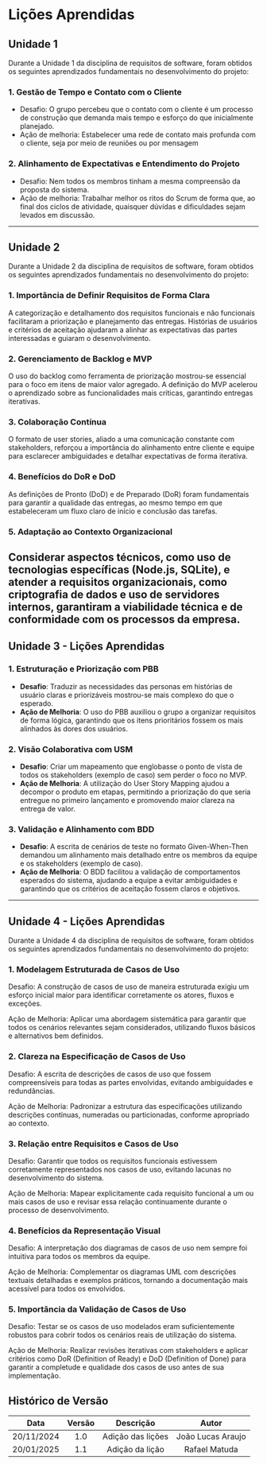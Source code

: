 # Lições Aprendidas

## Unidade 1 

Durante a Unidade 1 da disciplina de requisitos de software, foram obtidos os seguintes aprendizados fundamentais no desenvolvimento do projeto:

### 1. Gestão de Tempo e Contato com o Cliente

- Desafio: O grupo percebeu que o contato com o cliente é um processo de construção que demanda mais tempo e esforço do que inicialmente planejado. 
- Ação de melhoria: Estabelecer uma rede de contato mais profunda com o cliente, seja por meio de reuniões ou por mensagem

### 2. Alinhamento de Expectativas e Entendimento do Projeto 

- Desafio: Nem todos os membros tinham a mesma compreensão da proposta do sistema.
- Ação de melhoria: Trabalhar melhor os ritos do Scrum de forma que, ao final dos ciclos de atividade, quaisquer dúvidas e dificuldades sejam levados em discussão.
---

## Unidade 2

Durante a Unidade 2 da disciplina de requisitos de software, foram obtidos os seguintes aprendizados fundamentais no desenvolvimento do projeto:

### 1. Importância de Definir Requisitos de Forma Clara

A categorização e detalhamento dos requisitos funcionais e não funcionais facilitaram a priorização e planejamento das entregas. Histórias de usuários e critérios de aceitação ajudaram a alinhar as expectativas das partes interessadas e guiaram o desenvolvimento.

### 2. Gerenciamento de Backlog e MVP

O uso do backlog como ferramenta de priorização mostrou-se essencial para o foco em itens de maior valor agregado. A definição do MVP acelerou o aprendizado sobre as funcionalidades mais críticas, garantindo entregas iterativas.

### 3. Colaboração Contínua

O formato de user stories, aliado a uma comunicação constante com stakeholders, reforçou a importância do alinhamento entre cliente e equipe para esclarecer ambiguidades e detalhar expectativas de forma iterativa.

### 4. Benefícios do DoR e DoD

As definições de Pronto (DoD) e de Preparado (DoR) foram fundamentais para garantir a qualidade das entregas, ao mesmo tempo em que estabeleceram um fluxo claro de início e conclusão das tarefas.

### 5. Adaptação ao Contexto Organizacional

Considerar aspectos técnicos, como uso de tecnologias específicas (Node.js, SQLite), e atender a requisitos organizacionais, como criptografia de dados e uso de servidores internos, garantiram a viabilidade técnica e de conformidade com os processos da empresa.
---

## Unidade 3 - Lições Aprendidas

### 1. Estruturação e Priorização com PBB
- **Desafio**: Traduzir as necessidades das personas em histórias de usuário claras e priorizáveis mostrou-se mais complexo do que o esperado.  
- **Ação de Melhoria**: O uso do PBB auxiliou o grupo a organizar requisitos de forma lógica, garantindo que os itens prioritários fossem os mais alinhados às dores dos usuários.

### 2. Visão Colaborativa com USM
- **Desafio**: Criar um mapeamento que englobasse o ponto de vista de todos os stakeholders (exemplo de caso) sem perder o foco no MVP.  
- **Ação de Melhoria**: A utilização do User Story Mapping ajudou a decompor o produto em etapas, permitindo a priorização do que seria entregue no primeiro lançamento e promovendo maior clareza na entrega de valor.

### 3. Validação e Alinhamento com BDD
- **Desafio**: A escrita de cenários de teste no formato Given-When-Then demandou um alinhamento mais detalhado entre os membros da equipe e os stakeholders (exemplo de caso).  
- **Ação de Melhoria**: O BDD facilitou a validação de comportamentos esperados do sistema, ajudando a equipe a evitar ambiguidades e garantindo que os critérios de aceitação fossem claros e objetivos.
---
## Unidade 4 - Lições Aprendidas

Durante a Unidade 4 da disciplina de requisitos de software, foram obtidos os seguintes aprendizados fundamentais no desenvolvimento do projeto:

### 1. Modelagem Estruturada de Casos de Uso

Desafio: A construção de casos de uso de maneira estruturada exigiu um esforço inicial maior para identificar corretamente os atores, fluxos e exceções.

Ação de Melhoria: Aplicar uma abordagem sistemática para garantir que todos os cenários relevantes sejam considerados, utilizando fluxos básicos e alternativos bem definidos.

### 2. Clareza na Especificação de Casos de Uso

Desafio: A escrita de descrições de casos de uso que fossem compreensíveis para todas as partes envolvidas, evitando ambiguidades e redundâncias.

Ação de Melhoria: Padronizar a estrutura das especificações utilizando descrições contínuas, numeradas ou particionadas, conforme apropriado ao contexto.

### 3. Relação entre Requisitos e Casos de Uso

Desafio: Garantir que todos os requisitos funcionais estivessem corretamente representados nos casos de uso, evitando lacunas no desenvolvimento do sistema.

Ação de Melhoria: Mapear explicitamente cada requisito funcional a um ou mais casos de uso e revisar essa relação continuamente durante o processo de desenvolvimento.

### 4. Benefícios da Representação Visual

Desafio: A interpretação dos diagramas de casos de uso nem sempre foi intuitiva para todos os membros da equipe.

Ação de Melhoria: Complementar os diagramas UML com descrições textuais detalhadas e exemplos práticos, tornando a documentação mais acessível para todos os envolvidos.

### 5. Importância da Validação de Casos de Uso

Desafio: Testar se os casos de uso modelados eram suficientemente robustos para cobrir todos os cenários reais de utilização do sistema.

Ação de Melhoria: Realizar revisões iterativas com stakeholders e aplicar critérios como DoR (Definition of Ready) e DoD (Definition of Done) para garantir a completude e qualidade dos casos de uso antes de sua implementação.



##  Histórico de Versão

| **Data** | **Versão** | **Descrição** | **Autor** |
| :------: | :--------: | :----------:  | :-------: |
| 20/11/2024| 1.0| Adição das lições | João Lucas Araujo |
| 20/01/2025| 1.1| Adição da lição | Rafael Matuda |


